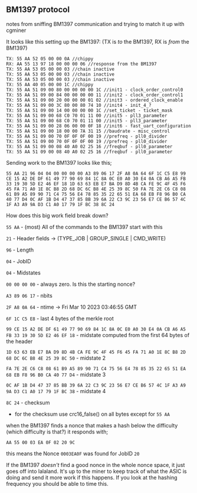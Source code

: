 ## BM1397 protocol
notes from sniffing BM1397 communication and trying to match it up with cgminer

It looks like this setting up the BM1397: 
(TX is _to_ the BM1397, RX is _from_ the BM1397)
```
TX: 55 AA 52 05 00 00 0A //chippy
RX: AA 55 13 97 18 00 00 00 06 //response from the BM1397
TX: 55 AA 53 05 00 00 03 //chain inactive
TX: 55 AA 53 05 00 00 03 //chain inactive
TX: 55 AA 53 05 00 00 03 //chain inactive
TX: 55 AA 40 05 00 00 1C //chippy
TX: 55 AA 51 09 00 80 00 00 00 00 1C //init1 - clock_order_control0
TX: 55 AA 51 09 00 84 00 00 00 00 11 //init2 - clock_order_control1
TX: 55 AA 51 09 00 20 00 00 00 01 02 //init3 - ordered_clock_enable
TX: 55 AA 51 09 00 3C 80 00 80 74 10 //init4 - init_4_?
TX: 55 AA 51 09 00 14 00 00 00 00 1C //set_ticket - ticket_mask
TX: 55 AA 51 09 00 68 C0 70 01 11 00 //init5 - pll3_parameter
TX: 55 AA 51 09 00 68 C0 70 01 11 00 //init5 - pll3_parameter
TX: 55 AA 51 09 00 28 06 00 00 0F 18 //init6 - fast_uart_configuration
TX: 55 AA 51 09 00 18 00 00 7A 31 15 //baudrate - misc_control
TX: 55 AA 51 09 00 70 0F 0F 0F 00 19 //prefreq - pll0_divider
TX: 55 AA 51 09 00 70 0F 0F 0F 00 19 //prefreq - pll0_divider
TX: 55 AA 51 09 00 08 40 A0 02 25 16 //freqbuf - pll0_parameter
TX: 55 AA 51 09 00 08 40 A0 02 25 16 //freqbuf - pll0_parameter
```

Sending work to the BM1397 looks like this;
```
55 AA 21 96 04 04 00 00 00 00 A3 89 06 17 2F A8 0A 64 6F 1C C5 E8 99 CE 15 A2 DE DF 61 49 77 90 69 84 1C 8A 0C E0 A0 30 E4 0A CB A6 A5 FB 33 19 30 5D E2 46 EF 18 1D 63 63 EB E7 BA D9 8D 4B CA FE 9C 4F 45 F6 45 FA 71 A0 1E 8C B8 2D 68 DC 6C B8 4E 25 39 8C 50 FA 7E 2E C6 C8 08 61 B9 A5 89 90 71 C4 75 56 E4 78 85 35 22 65 51 EA 68 EB F8 96 B0 CA 40 77 D4 0C AF 1B D4 47 37 85 BB 39 6A 22 C3 9C 23 56 E7 CE B6 57 4C 1F A3 A9 9A D3 C1 A0 17 79 1F BC 38 8C 24
```

How does this big work field break down?

`55 AA` - (most) All of the commands to the BM1397 start with this

`21` - Header fields -> (TYPE_JOB | GROUP_SINGLE | CMD_WRITE)

`96` - Length

`04` - JobID

`04` - Midstates

`00 00 00 00` - always zero. Is this the starting nonce?

`A3 89 06 17` - nbits

`2F A8 0A 64` - ntime → Fri Mar 10 2023 03:46:55 GMT

`6F 1C C5 E8` - last 4 bytes of the merkle root

`99 CE 15 A2 DE DF 61 49 77 90 69 84 1C 8A 0C E0 A0 30 E4 0A CB A6 A5 FB 33 19 30 5D E2 46 EF 18` - midstate computed from the first 64 bytes of the header

`1D 63 63 EB E7 BA D9 8D 4B CA FE 9C 4F 45 F6 45 FA 71 A0 1E 8C B8 2D 68 DC 6C B8 4E 25 39 8C 50` - midstate 2

`FA 7E 2E C6 C8 08 61 B9 A5 89 90 71 C4 75 56 E4 78 85 35 22 65 51 EA 68 EB F8 96 B0 CA 40 77 D4` - midstate 3

`0C AF 1B D4 47 37 85 BB 39 6A 22 C3 9C 23 56 E7 CE B6 57 4C 1F A3 A9 9A D3 C1 A0 17 79 1F BC 38` - midstate 4

`8C 24` - checksum

- for the checksum use crc16_false() on all bytes except for `55 AA`


when the BM1397 finds a nonce that makes a hash below the difficulty (which difficulty is that?) it responds with;
```
AA 55 00 03 EA 0F 02 20 9C
```
this means the Nonce `0003EA0F` was found for JobID `20`

If the BM1397 _doesn't_ find a good nonce in the whole nonce space, it just goes off into lalaland. It's up to the miner to keep track of what the ASIC is doing and send it more work if this happens. If you look at the hashing frequency you should be able to time this.
